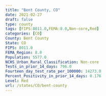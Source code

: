 ```yaml
---
title: "Bent County, CO"
date: 2021-02-27
draft: false
type: county
tags: [FIPS:8011.0,FEMA:8.0,Non-core,Red]
categories: [CO]
County: Bent County
State: CO
FIPS: 8011.0
FEMA_Region: 8.0
Population: 5577.0
NCHS_Urban_Rural_Classification: Non-core
Tests_in_prior_14_days: 796.0
Fourteen_day_test_rate_per_100000: 14273.0
Percent_Positivity_in_prior_14_days: 0.176
Level: Red
url: /states/CO/bent-county
---
```



